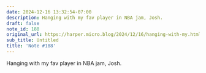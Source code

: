 ```yaml
---
date: 2024-12-16 13:32:54-07:00
description: Hanging with my fav player in NBA jam, Josh.
draft: false
note_id: 188
original_url: https://harper.micro.blog/2024/12/16/hanging-with-my.html
sub_title: Untitled
title: 'Note #188'
---
```


Hanging with my fav player in NBA jam, Josh.